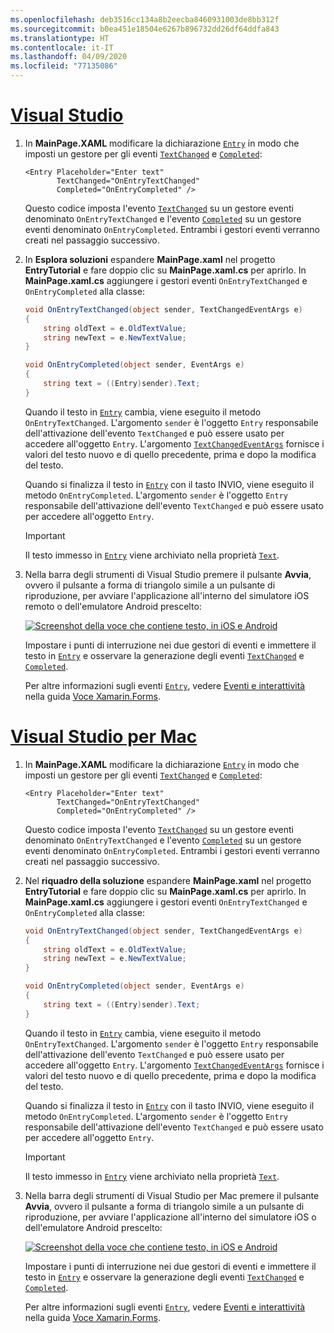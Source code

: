```yaml
---
ms.openlocfilehash: deb3516cc134a8b2eecba8460931003de8bb312f
ms.sourcegitcommit: b0ea451e18504e6267b896732dd26df64ddfa843
ms.translationtype: HT
ms.contentlocale: it-IT
ms.lasthandoff: 04/09/2020
ms.locfileid: "77135086"
---
```

# <a name="visual-studio"></a>[Visual Studio](#tab/vswin)

1. In **MainPage.XAML** modificare la dichiarazione [`Entry`](xref:Xamarin.Forms.Entry) in modo che imposti un gestore per gli eventi [`TextChanged`](xref:Xamarin.Forms.InputView.TextChanged) e [`Completed`](xref:Xamarin.Forms.Entry.Completed):

    ```xaml
    <Entry Placeholder="Enter text"
           TextChanged="OnEntryTextChanged"
           Completed="OnEntryCompleted" />
    ```

    Questo codice imposta l'evento [`TextChanged`](xref:Xamarin.Forms.InputView.TextChanged) su un gestore eventi denominato `OnEntryTextChanged` e l'evento [`Completed`](xref:Xamarin.Forms.Entry.Completed) su un gestore eventi denominato `OnEntryCompleted`. Entrambi i gestori eventi verranno creati nel passaggio successivo.

1. In **Esplora soluzioni** espandere **MainPage.xaml** nel progetto **EntryTutorial** e fare doppio clic su **MainPage.xaml.cs** per aprirlo. In **MainPage.xaml.cs** aggiungere i gestori eventi `OnEntryTextChanged` e `OnEntryCompleted` alla classe:

    ```csharp
    void OnEntryTextChanged(object sender, TextChangedEventArgs e)
    {
        string oldText = e.OldTextValue;
        string newText = e.NewTextValue;
    }

    void OnEntryCompleted(object sender, EventArgs e)
    {
        string text = ((Entry)sender).Text;
    }
    ```

    Quando il testo in [`Entry`](xref:Xamarin.Forms.Entry) cambia, viene eseguito il metodo `OnEntryTextChanged`. L'argomento `sender` è l'oggetto `Entry` responsabile dell'attivazione dell'evento `TextChanged` e può essere usato per accedere all'oggetto `Entry`. L'argomento [`TextChangedEventArgs`](xref:Xamarin.Forms.TextChangedEventArgs) fornisce i valori del testo nuovo e di quello precedente, prima e dopo la modifica del testo.

    Quando si finalizza il testo in [`Entry`](xref:Xamarin.Forms.Entry) con il tasto INVIO, viene eseguito il metodo `OnEntryCompleted`. L'argomento `sender` è l'oggetto `Entry` responsabile dell'attivazione dell'evento `TextChanged` e può essere usato per accedere all'oggetto `Entry`.

    > [!IMPORTANT]
    > Il testo immesso in [`Entry`](xref:Xamarin.Forms.Entry) viene archiviato nella proprietà [`Text`](xref:Xamarin.Forms.InputView.Text).

1. Nella barra degli strumenti di Visual Studio premere il pulsante **Avvia**, ovvero il pulsante a forma di triangolo simile a un pulsante di riproduzione, per avviare l'applicazione all'interno del simulatore iOS remoto o dell'emulatore Android prescelto:

    [![Screenshot della voce che contiene testo, in iOS e Android](../images/text-changes.png "Voce con testo")](../images/text-changes-large.png#lightbox "Voce con testo")

    Impostare i punti di interruzione nei due gestori di eventi e immettere il testo in [`Entry`](xref:Xamarin.Forms.Entry) e osservare la generazione degli eventi [`TextChanged`](xref:Xamarin.Forms.InputView.TextChanged) e [`Completed`](xref:Xamarin.Forms.Entry.Completed).

    Per altre informazioni sugli eventi [`Entry`](xref:Xamarin.Forms.Entry), vedere [Eventi e interattività](~/xamarin-forms/user-interface/text/entry.md#events-and-interactivity) nella guida [Voce Xamarin.Forms](~/xamarin-forms/user-interface/text/entry.md).

# <a name="visual-studio-for-mac"></a>[Visual Studio per Mac](#tab/vsmac)

1. In **MainPage.XAML** modificare la dichiarazione [`Entry`](xref:Xamarin.Forms.Entry) in modo che imposti un gestore per gli eventi [`TextChanged`](xref:Xamarin.Forms.InputView.TextChanged) e [`Completed`](xref:Xamarin.Forms.Entry.Completed):

    ```xaml
    <Entry Placeholder="Enter text"
           TextChanged="OnEntryTextChanged"
           Completed="OnEntryCompleted" />
    ```

    Questo codice imposta l'evento [`TextChanged`](xref:Xamarin.Forms.InputView.TextChanged) su un gestore eventi denominato `OnEntryTextChanged` e l'evento [`Completed`](xref:Xamarin.Forms.Entry.Completed) su un gestore eventi denominato `OnEntryCompleted`. Entrambi i gestori eventi verranno creati nel passaggio successivo.

1. Nel **riquadro della soluzione** espandere **MainPage.xaml** nel progetto **EntryTutorial** e fare doppio clic su **MainPage.xaml.cs** per aprirlo. In **MainPage.xaml.cs** aggiungere i gestori eventi `OnEntryTextChanged` e `OnEntryCompleted` alla classe:

    ```csharp
    void OnEntryTextChanged(object sender, TextChangedEventArgs e)
    {
        string oldText = e.OldTextValue;
        string newText = e.NewTextValue;
    }

    void OnEntryCompleted(object sender, EventArgs e)
    {
        string text = ((Entry)sender).Text;
    }
    ```

    Quando il testo in [`Entry`](xref:Xamarin.Forms.Entry) cambia, viene eseguito il metodo `OnEntryTextChanged`. L'argomento `sender` è l'oggetto `Entry` responsabile dell'attivazione dell'evento `TextChanged` e può essere usato per accedere all'oggetto `Entry`. L'argomento [`TextChangedEventArgs`](xref:Xamarin.Forms.TextChangedEventArgs) fornisce i valori del testo nuovo e di quello precedente, prima e dopo la modifica del testo.

    Quando si finalizza il testo in [`Entry`](xref:Xamarin.Forms.Entry) con il tasto INVIO, viene eseguito il metodo `OnEntryCompleted`. L'argomento `sender` è l'oggetto `Entry` responsabile dell'attivazione dell'evento `TextChanged` e può essere usato per accedere all'oggetto `Entry`.

    > [!IMPORTANT]
    > Il testo immesso in [`Entry`](xref:Xamarin.Forms.Entry) viene archiviato nella proprietà [`Text`](xref:Xamarin.Forms.InputView.Text).

1. Nella barra degli strumenti di Visual Studio per Mac premere il pulsante **Avvia**, ovvero il pulsante a forma di triangolo simile a un pulsante di riproduzione, per avviare l'applicazione all'interno del simulatore iOS o dell'emulatore Android prescelto:

    [![Screenshot della voce che contiene testo, in iOS e Android](../images/text-changes.png "Voce con testo")](../images/text-changes-large.png#lightbox "Voce con testo")

    Impostare i punti di interruzione nei due gestori di eventi e immettere il testo in [`Entry`](xref:Xamarin.Forms.Entry) e osservare la generazione degli eventi [`TextChanged`](xref:Xamarin.Forms.InputView.TextChanged) e [`Completed`](xref:Xamarin.Forms.Entry.Completed).

    Per altre informazioni sugli eventi [`Entry`](xref:Xamarin.Forms.Entry), vedere [Eventi e interattività](~/xamarin-forms/user-interface/text/entry.md#events-and-interactivity) nella guida [Voce Xamarin.Forms](~/xamarin-forms/user-interface/text/entry.md).
